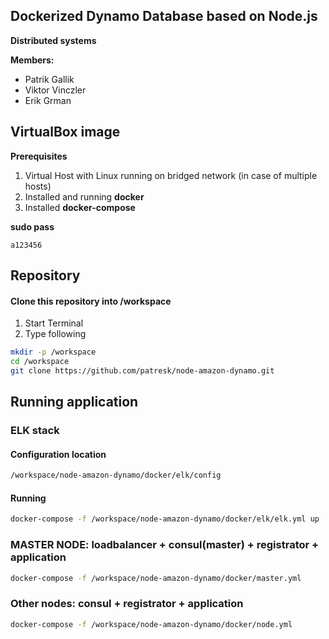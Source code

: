 
## Dockerized Dynamo Database based on Node.js

**Distributed systems**

**Members:**
- Patrik Gallik
- Viktor Vinczler
- Erik Grman


## VirtualBox image

**Prerequisites**

1. Virtual Host with Linux running on bridged network (in case of multiple hosts)
2. Installed and running **docker**
3. Installed **docker-compose**

**sudo pass**

```
a123456
```

## Repository

#### Clone this repository into /workspace

1. Start Terminal
2. Type following

```bash
mkdir -p /workspace
cd /workspace
git clone https://github.com/patresk/node-amazon-dynamo.git
```

## Running application

### ELK stack

#### Configuration location

```bash
/workspace/node-amazon-dynamo/docker/elk/config
```

#### Running

```bash
docker-compose -f /workspace/node-amazon-dynamo/docker/elk/elk.yml up
```

### MASTER NODE: loadbalancer + consul(master) + registrator + application

```bash
docker-compose -f /workspace/node-amazon-dynamo/docker/master.yml
```

### Other nodes: consul + registrator + application

```bash
docker-compose -f /workspace/node-amazon-dynamo/docker/node.yml
```